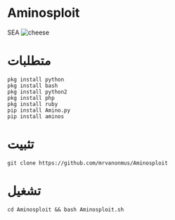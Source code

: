 # Aminosploit
SEA
![cheese](https://5zznly.com/p/2021/02/w4ljx_IMG_%D9%A2%D9%A0%D9%A2%D9%A1%D9%A0%D9%A2%D9%A0%D9%A7_%D9%A2%D9%A0%D9%A0%D9%A4%D9%A3%D9%A2.jpg)
# متطلبات
```
pkg install python 
pkg install bash 
pkg install python2
pkg install php 
pkg install ruby 
pip install Amino.py 
pip install aminos 
```
# تثبيت
```
git clone https://github.com/mrvanonmus/Aminosploit
```
# تشغيل
```
cd Aminosploit && bash Aminosploit.sh
```
